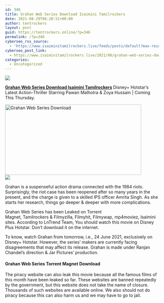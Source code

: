 ```yaml
---
id: 346
title: Grahan Web Series Download Isaimini Tamilrockers
date: 2021-08-29T06:20:51+00:00
author: tentrockers
layout: post
guid: https://tentrockers.online/?p=346
permalink: /?p=346
cyberseo_rss_source:
  - 'https://www.isaiminitamilrockers.live/feeds/posts/default?max-results=150&start-index=1'
cyberseo_post_link:
  - https://www.isaiminitamilrockers.live/2021/06/grahan-web-series-download-isaimini.html
categories:
  - Uncategorized
---
```

<div class="media_block">
  <img src="https://1.bp.blogspot.com/-mXKclAOfQFI/YNSEsF7s7bI/AAAAAAAAA8U/IixcDkA_Z3wo6DNczRLJ7OlOwOrhTaO6ACLcBGAsYHQ/s72-w446-h230-c/IMG_20210610_170246.jpg" class="media_thumbnail" />
</div>

<meta content="Grahan Web Series Download Isaimini Tamilrockers &nbsp; Disney+ Hotstar’s Latest Action-Thriller Starring Pawan Malhotra & Zoya Hussain | Com..." name="twitter:description" />

  


<center>
</center>

**[Grahan Web Series Download Isaimini Tamilrockers](https://www.tamilrockers.co.nz/grahan-web-series-download-tamilrockers/)&nbsp;**<span>Disney+ Hotstar’s Latest Action-Thriller Starring Pawan Malhotra & Zoya Hussain | Coming This Thursday.</span>

<div class="separator">
  <a href="https://1.bp.blogspot.com/-mXKclAOfQFI/YNSEsF7s7bI/AAAAAAAAA8U/IixcDkA_Z3wo6DNczRLJ7OlOwOrhTaO6ACLcBGAsYHQ/s670/IMG_20210610_170246.jpg"><img loading="lazy" alt="Grahan Web Series Download" border="0" data-original-height="345" data-original-width="670" height="230" src="https://1.bp.blogspot.com/-mXKclAOfQFI/YNSEsF7s7bI/AAAAAAAAA8U/IixcDkA_Z3wo6DNczRLJ7OlOwOrhTaO6ACLcBGAsYHQ/w446-h230/IMG_20210610_170246.jpg" width="446" /></a>
</div>



<div class="separator">
  <a href="https://www.tamilrockers.co.nz/jagame-thanthiram-movie-download-in-tamilrockers/"><img border="0" data-original-height="250" data-original-width="300" src="https://1.bp.blogspot.com/-nfbzYVobUik/YMlpOerzdgI/AAAAAAAAA3Y/aAupsOUs_WMY6Lv7R1OtZhI6OqaRh-YAwCPcBGAYYCw/s0/e854879156f0849f3d27a89db88ed039.png" /></a>
</div>

Grahan is a suspenseful action drama connected with the 1984 riots. Surprisingly, the riot case has been reopened after so many years in the present, and the charge is given to a skilled IPS officer Amrita Singh. As she starts her research, things go deeper & deeper with more complications.

<span>Grahan Web Series</span>&nbsp;has been&nbsp;<span>Leaked&nbsp;</span>on<span>&nbsp;Torrent Magnet</span>,&nbsp;<span>Tamilrockers&nbsp;</span>&&nbsp;<span>Filmyzilla</span>,&nbsp;<span>Filmyhit</span>,&nbsp;<span>Filmywap</span>,&nbsp;<span>mp4moviez</span>,&nbsp;<span>Isaimini&nbsp;</span>sites. According to LnTrend Team, You should watch this movie on<span>&nbsp;Disney Plus Hotstar</span>. Don’t download it on the internet.

To know, watch Grahan from tomorrow, i.e., 24 June 2021, exclusively on Disney+ Hotstar. However, the series’ makers are currently facing disagreements that may affect its release. Grahan is made under Ranjan Chandel’s direction & Jar Pictures’ production.

#### <span>Grahan Web Series Torrent Magnet Download</span>

The piracy website can also leak this movie because all the famous films of this month have been leaked so far. These websites are banned repeatedly by the government, but this website does not take the name of closure. Thousands of such websites are available online. We also should not do piracy because this can also harm us and we may have to go to jail.

<center>
</center>